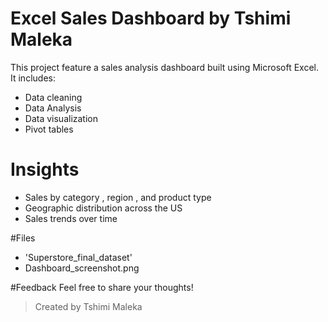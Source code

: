 # Excel Sales Dashboard by Tshimi Maleka
This project feature a sales analysis dashboard built using Microsoft Excel.
It includes:

- Data cleaning
- Data Analysis
- Data visualization
- Pivot tables

# Insights
- Sales by category , region , and product type
- Geographic distribution across the US
- Sales trends over time

#Files
- 'Superstore_final_dataset'
- Dashboard_screenshot.png

#Feedback
Feel free to share your thoughts!

> Created by Tshimi Maleka
  
